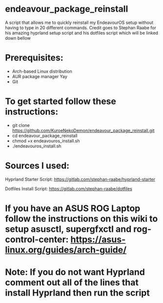 # endeavour_package_reinstall
A script that allows me to quickly reinstall my EndeavourOS setup without having to type in 20 different commands. Credit goes to Stephan Raabe for his amazing hyprland setup script and his dotfiles script which will be linked down bellow

# Prerequisites:

- Arch-based Linux distribution
- AUR package manager Yay
- Git

# To get started follow these instructions:

- git clone https://github.com/KuroeNekoDemon/endeavour_package_reinstall.git
- cd endeavour_package_reinstall
- chmod +x endeavouros_install.sh
- ./endeavouros_install.sh

# Sources I used:

Hyprland Starter Script: https://gitlab.com/stephan-raabe/hyprland-starter

Dotfiles Install Script: https://gitlab.com/stephan-raabe/dotfiles

# If you have an ASUS ROG Laptop follow the instructions on this wiki to setup asusctl, supergfxctl and rog-control-center: https://asus-linux.org/guides/arch-guide/

# Note: If you do not want Hyprland comment out all of the lines that install Hyprland then run the script
